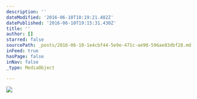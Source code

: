 ```yaml
---
description: ''
dateModified: '2016-06-10T18:19:21.482Z'
datePublished: '2016-06-10T19:15:31.430Z'
title: ''
author: []
starred: false
sourcePath: _posts/2016-06-10-1e4cbf44-5e9e-471c-ae90-596ae03dbf28.md
inFeed: true
hasPage: false
inNav: false
_type: MediaObject

---
```

![](https://the-grid-user-content.s3-us-west-2.amazonaws.com/2748c2b9-43ab-4fd6-9910-79e3d54bcf01.jpg)